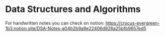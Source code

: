 # Data Structures and Algorithms

For handwritten notes you can check on notion: https://crocus-evergreen-1b3.notion.site/DSA-Notes-a04b2b9a9e22406d926a25bfb9657ed5
